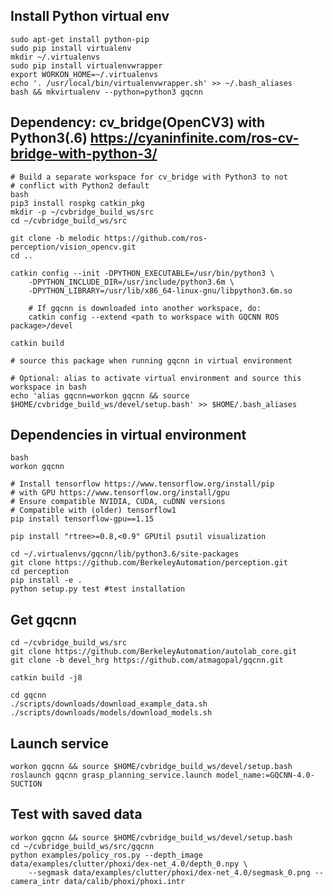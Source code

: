 ## Install Python virtual env

    sudo apt-get install python-pip
    sudo pip install virtualenv
    mkdir ~/.virtualenvs
    sudo pip install virtualenvwrapper
    export WORKON_HOME=~/.virtualenvs
    echo '. /usr/local/bin/virtualenvwrapper.sh' >> ~/.bash_aliases
    bash && mkvirtualenv --python=python3 gqcnn

## Dependency: cv_bridge(OpenCV3) with Python3(.6) https://cyaninfinite.com/ros-cv-bridge-with-python-3/

    # Build a separate workspace for cv_bridge with Python3 to not 
    # conflict with Python2 default
    bash
    pip3 install rospkg catkin_pkg
    mkdir -p ~/cvbridge_build_ws/src
    cd ~/cvbridge_build_ws/src

    git clone -b melodic https://github.com/ros-perception/vision_opencv.git
    cd ..
    
    catkin config --init -DPYTHON_EXECUTABLE=/usr/bin/python3 \
        -DPYTHON_INCLUDE_DIR=/usr/include/python3.6m \
        -DPYTHON_LIBRARY=/usr/lib/x86_64-linux-gnu/libpython3.6m.so

        # If gqcnn is downloaded into another workspace, do:
        catkin config --extend <path to workspace with GQCNN ROS package>/devel
    
    catkin build

    # source this package when running gqcnn in virtual environment

    # Optional: alias to activate virtual environment and source this workspace in bash
    echo 'alias gqcnn=workon gqcnn && source $HOME/cvbridge_build_ws/devel/setup.bash' >> $HOME/.bash_aliases

## Dependencies in virtual environment

    bash
    workon gqcnn 
    
    # Install tensorflow https://www.tensorflow.org/install/pip
    # with GPU https://www.tensorflow.org/install/gpu
    # Ensure compatible NVIDIA, CUDA, cuDNN versions
    # Compatible with (older) tensorflow1
    pip install tensorflow-gpu==1.15 

    pip install "rtree>=0.8,<0.9" GPUtil psutil visualization
    
    cd ~/.virtualenvs/gqcnn/lib/python3.6/site-packages
    git clone https://github.com/BerkeleyAutomation/perception.git
    cd perception
    pip install -e .
    python setup.py test #test installation

## Get gqcnn
    cd ~/cvbridge_build_ws/src
    git clone https://github.com/BerkeleyAutomation/autolab_core.git
    git clone -b devel_hrg https://github.com/atmagopal/gqcnn.git
    
    catkin build -j8

    cd gqcnn
    ./scripts/downloads/download_example_data.sh
    ./scripts/downloads/models/download_models.sh

## Launch service

    workon gqcnn && source $HOME/cvbridge_build_ws/devel/setup.bash
    roslaunch gqcnn grasp_planning_service.launch model_name:=GQCNN-4.0-SUCTION

## Test with saved data
    
    workon gqcnn && source $HOME/cvbridge_build_ws/devel/setup.bash
    cd ~/cvbridge_build_ws/src/gqcnn
    python examples/policy_ros.py --depth_image data/examples/clutter/phoxi/dex-net_4.0/depth_0.npy \
        --segmask data/examples/clutter/phoxi/dex-net_4.0/segmask_0.png --camera_intr data/calib/phoxi/phoxi.intr

